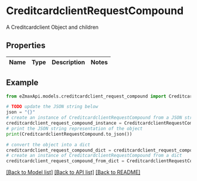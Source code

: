 # CreditcardclientRequestCompound

A Creditcardclient Object and children

## Properties

Name | Type | Description | Notes
------------ | ------------- | ------------- | -------------

## Example

```python
from eZmaxApi.models.creditcardclient_request_compound import CreditcardclientRequestCompound

# TODO update the JSON string below
json = "{}"
# create an instance of CreditcardclientRequestCompound from a JSON string
creditcardclient_request_compound_instance = CreditcardclientRequestCompound.from_json(json)
# print the JSON string representation of the object
print(CreditcardclientRequestCompound.to_json())

# convert the object into a dict
creditcardclient_request_compound_dict = creditcardclient_request_compound_instance.to_dict()
# create an instance of CreditcardclientRequestCompound from a dict
creditcardclient_request_compound_from_dict = CreditcardclientRequestCompound.from_dict(creditcardclient_request_compound_dict)
```
[[Back to Model list]](../README.md#documentation-for-models) [[Back to API list]](../README.md#documentation-for-api-endpoints) [[Back to README]](../README.md)


